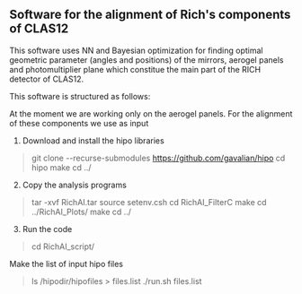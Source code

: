 ## Software for the alignment of Rich's components of CLAS12

This software uses NN and Bayesian optimization for finding optimal geometric parameter (angles and positions) of the
mirrors, aerogel panels and photomultiplier plane which constitue the main part of the RICH detector of CLAS12.

This software is structured as follows:

At the moment we are working only on the aerogel panels. For the alignment of these components we use as input


1) Download and install the hipo libraries
> git clone --recurse-submodules https://github.com/gavalian/hipo
> cd hipo
> make
> cd ../

2) Copy the analysis programs
> tar -xvf RichAI.tar
> source setenv.csh
> cd RichAI_FilterC
> make
> cd ../RichAI_Plots/
> make
> cd ../

3) Run the code
> cd RichAI_script/

Make the list of input hipo files
> ls /hipodir/hipofiles > files.list
> ./run.sh files.list


